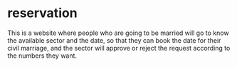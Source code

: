 # reservation
This is a website where people who are going to be married will go to know the available sector and the date, so that they can book the date for their civil marriage, and the sector will approve or reject the request according to the numbers they want.
